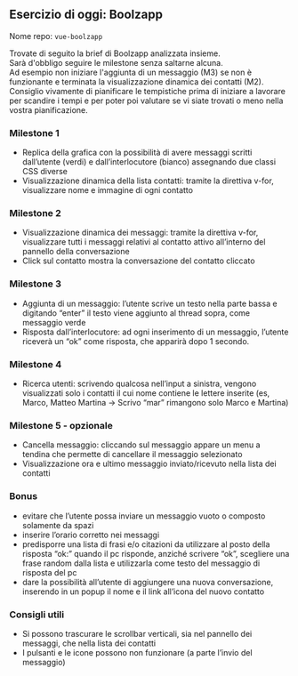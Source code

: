 ## Esercizio di oggi: Boolzapp

Nome repo: `vue-boolzapp`  

Trovate di seguito la brief di Boolzapp analizzata insieme.  
Sarà d'obbligo seguire le milestone senza saltarne alcuna.  
Ad esempio non iniziare l'aggiunta di un messaggio (M3) se non è funzionante e terminata la visualizzazione dinamica dei contatti (M2).  
Consiglio vivamente di pianificare le tempistiche prima di iniziare a lavorare per scandire i tempi e per poter poi valutare se vi siate trovati o meno nella vostra pianificazione.  

### Milestone 1
- Replica della grafica con la possibilità di avere messaggi scritti dall’utente (verdi) e
dall’interlocutore (bianco) assegnando due classi CSS diverse
- Visualizzazione dinamica della lista contatti: tramite la direttiva v-for, visualizzare
nome e immagine di ogni contatto

### Milestone 2
- Visualizzazione dinamica dei messaggi: tramite la direttiva v-for, visualizzare tutti i
messaggi relativi al contatto attivo all’interno del pannello della conversazione
- Click sul contatto mostra la conversazione del contatto cliccato

### Milestone 3
- Aggiunta di un messaggio: l’utente scrive un testo nella parte bassa e digitando “enter” il testo viene aggiunto al thread sopra, come messaggio verde  
- Risposta dall’interlocutore: ad ogni inserimento di un messaggio, l’utente riceverà
un “ok” come risposta, che apparirà dopo 1 secondo.

### Milestone 4
- Ricerca utenti: scrivendo qualcosa nell’input a sinistra, vengono visualizzati solo i
contatti il cui nome contiene le lettere inserite (es, Marco, Matteo Martina -> Scrivo
“mar” rimangono solo Marco e Martina)

### Milestone 5 - opzionale
- Cancella messaggio: cliccando sul messaggio appare un menu a tendina che
permette di cancellare il messaggio selezionato
- Visualizzazione ora e ultimo messaggio inviato/ricevuto nella lista dei contatti

### Bonus
- evitare che l’utente possa inviare un messaggio vuoto o composto solamente da spazi
- inserire l’orario corretto nei messaggi
- predisporre una lista di frasi e/o citazioni da utilizzare al posto della risposta “ok:” quando il pc risponde, anziché scrivere “ok”, scegliere una frase random dalla lista e utilizzarla come testo del messaggio di risposta del pc
- dare la possibilità all’utente di aggiungere una nuova conversazione, inserendo in un popup il nome e il link all’icona del nuovo contatto

### Consigli utili
- Si possono trascurare le scrollbar verticali, sia nel pannello dei messaggi, che nella
lista dei contatti
- I pulsanti e le icone possono non funzionare (a parte l’invio del messaggio)
